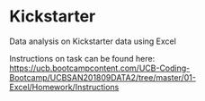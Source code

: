 # Kickstarter
Data analysis on Kickstarter data using Excel

Instructions on task can be found here: https://ucb.bootcampcontent.com/UCB-Coding-Bootcamp/UCBSAN201809DATA2/tree/master/01-Excel/Homework/Instructions
